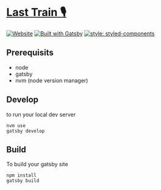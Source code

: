 # [Last Train 🎙](https://thelasttrain.fm)

[![Website](https://img.shields.io/website?url=https%3A%2F%2Fthelasttrain.fm%2F)](https://thelasttrain.fm)
[![Built with Gatsby](https://img.shields.io/badge/built%20with-gatsby-%23663399)](https://www.gatsbyjs.org/)
[![style: styled-components](https://img.shields.io/badge/style-%F0%9F%92%85%20styled--components-orange.svg?colorB=daa357&colorA=db748e)](https://github.com/styled-components/styled-components)
<!-- [![Discord](https://img.shields.io/discord/675308568492245003?color=%237289DA&label=discord)](https://require.podcast.gq/discord) -->
<!-- [![Twitter](https://img.shields.io/twitter/follow/requirepodcast?style=social)](https://twitter.com/intent/follow?screen_name=requirepodcast) -->

## Prerequisits
- node
- gatsby
- nvm (node version manager)

## Develop
to run your local dev server
```
nvm use
gatsby develop
```
## Build
To build your gatsby site
```
npm install
gatsby build
```
